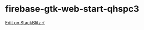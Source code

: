 # firebase-gtk-web-start-qhspc3

[Edit on StackBlitz ⚡️](https://stackblitz.com/edit/firebase-gtk-web-start-qhspc3)